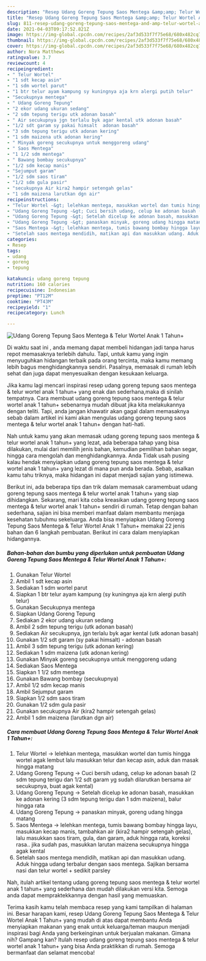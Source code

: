 ```yaml
---
description: "Resep Udang Goreng Tepung Saos Mentega &amp;amp; Telur Wortel Anak 1 Tahun+ Sederhana Untuk Jualan"
title: "Resep Udang Goreng Tepung Saos Mentega &amp;amp; Telur Wortel Anak 1 Tahun+ Sederhana Untuk Jualan"
slug: 811-resep-udang-goreng-tepung-saos-mentega-and-amp-telur-wortel-anak-1-tahun-sederhana-untuk-jualan
date: 2021-04-03T09:17:52.821Z
image: https://img-global.cpcdn.com/recipes/2af3d533f7f75e68/680x482cq70/udang-goreng-tepung-saos-mentega-telur-wortel-anak-1-tahun-foto-resep-utama.jpg
thumbnail: https://img-global.cpcdn.com/recipes/2af3d533f7f75e68/680x482cq70/udang-goreng-tepung-saos-mentega-telur-wortel-anak-1-tahun-foto-resep-utama.jpg
cover: https://img-global.cpcdn.com/recipes/2af3d533f7f75e68/680x482cq70/udang-goreng-tepung-saos-mentega-telur-wortel-anak-1-tahun-foto-resep-utama.jpg
author: Nora Matthews
ratingvalue: 3.7
reviewcount: 4
recipeingredient:
- " Telur Wortel"
- "1 sdt kecap asin"
- "1 sdm wortel parut"
- "1 btr telur ayam kampung sy kuningnya aja krn alergi putih telur"
- "Secukupnya mentega"
- " Udang Goreng Tepung"
- "2 ekor udang ukuran sedang"
- "2 sdm tepung terigu utk adonan basah"
- " Air secukupnya jgn terlalu byk agar kental utk adonan basah"
- "1/2 sdt garam sy pakai himsalt  adonan basah"
- "3 sdm tepung terigu utk adonan kering"
- "1 sdm maizena utk adonan kering"
- " Minyak goreng secukupnya untuk menggoreng udang"
- " Saos Mentega"
- "1 1/2 sdm mentega"
- " Bawang bombay secukupnya"
- "1/2 sdm kecap manis"
- "Sejumput garam"
- "1/2 sdm saos tiram"
- "1/2 sdm gula pasir"
- "secukupnya Air kira2 hampir setengah gelas"
- "1 sdm maizena larutkan dgn air"
recipeinstructions:
- "Telur Wortel -&gt; lelehkan mentega, masukkan wortel dan tumis hingga wortel agak lembut lalu masukkan telur dan kecap asin, aduk dan masak hingga matang"
- "Udang Goreng Tepung -&gt; Cuci bersih udang, celup ke adonan basah (2 sdm tepung terigu dan 1/2 sdt garam yg sudah dilarutkan bersama air secukupnya, buat agak kental)"
- "Udang Goreng Tepung -&gt; Setelah dicelup ke adonan basah, masukkan ke adonan kering (3 sdm tepung terigu dan 1 sdm maizena), balur hingga rata"
- "Udang Goreng Tepung -&gt; panaskan minyak, goreng udang hingga matang"
- "Saos Mentega -&gt; lelehkan mentega, tumis bawang bombay hingga layu, masukkan kecap manis, tambahkan air (kira2 hampir setengah gelas), lalu masukkan saos tiram, gula, dan garam, aduk hingga rata, koreksi rasa.. jika sudah pas, masukkan larutan maizena secukupnya hingga agak kental"
- "Setelah saos mentega mendidih, matikan api dan masukkan udang. Aduk hingga udang terbalur dengan saos mentega. Sajikan bersama nasi dan telur wortel + sedikit parsley"
categories:
- Resep
tags:
- udang
- goreng
- tepung

katakunci: udang goreng tepung 
nutrition: 160 calories
recipecuisine: Indonesian
preptime: "PT12M"
cooktime: "PT43M"
recipeyield: "1"
recipecategory: Lunch

---
```



![Udang Goreng Tepung Saos Mentega &amp; Telur Wortel Anak 1 Tahun+](https://img-global.cpcdn.com/recipes/2af3d533f7f75e68/680x482cq70/udang-goreng-tepung-saos-mentega-telur-wortel-anak-1-tahun-foto-resep-utama.jpg)

Di waktu  saat ini , anda memang dapat membeli hidangan jadi tanpa harus repot memasaknya terlebih dahulu. Tapi, untuk kamu yang ingin menyuguhkan hidangan terbaik pada orang tercinta, maka kamu memang lebih bagus menghidangkannya sendiri. Pasalnya, memasak di rumah lebih sehat dan juga dapat menyesuaikan dengan kesukaan keluarga.

Jika kamu lagi mencari inspirasi resep udang goreng tepung saos mentega &amp; telur wortel anak 1 tahun+ yang enak dan sederhana,maka di sinilah tempatnya. Cara membuat udang goreng tepung saos mentega &amp; telur wortel anak 1 tahun+  sebenarnya mudah dibuat jika kita melakukannya dengan teliti. Tapi, anda jangan khawatir akan gagal dalam memasaknya 
sebab dalam artikel ini kami akan mengulas udang goreng tepung saos mentega &amp; telur wortel anak 1 tahun+ dengan hati-hati.  



Nah untuk kamu yang akan memasak udang goreng tepung saos mentega &amp; telur wortel anak 1 tahun+ yang lezat, ada beberapa tahap yang bisa dilakukan, mulai dari memilih jenis bahan, kemudian pemilihan bahan segar, hingga cara mengolah dan menghidangkannya. Anda Tidak usah pusing kalau hendak menyiapkan udang goreng tepung saos mentega &amp; telur wortel anak 1 tahun+ yang lezat di mana pun anda berada. Sebab, asalkan kamu  tahu triknya, maka hidangan ini dapat menjadi sajian yang istimewa.

Berikut ini, ada beberapa tips dan trik dalam memasak caramembuat udang goreng tepung saos mentega &amp; telur wortel anak 1 tahun+ yang siap dihidangkan. Sekarang, mari kita coba kreasikan udang goreng tepung saos mentega &amp; telur wortel anak 1 tahun+ sendiri di rumah. Tetap dengan bahan sederhana, sajian ini bisa memberi manfaat dalam membantu menjaga kesehatan tubuhmu sekeluarga. Anda bisa menyiapkan Udang Goreng Tepung Saos Mentega &amp; Telur Wortel Anak 1 Tahun+ memakai 22 jenis bahan dan 6 langkah pembuatan. Berikut ini cara dalam menyiapkan hidangannya.

<!--inarticleads1-->

##### Bahan-bahan dan bumbu yang diperlukan untuk pembuatan Udang Goreng Tepung Saos Mentega &amp; Telur Wortel Anak 1 Tahun+:

1. Gunakan  Telur Wortel
1. Ambil 1 sdt kecap asin
1. Sediakan 1 sdm wortel parut
1. Siapkan 1 btr telur ayam kampung (sy kuningnya aja krn alergi putih telur)
1. Gunakan Secukupnya mentega
1. Siapkan  Udang Goreng Tepung
1. Sediakan 2 ekor udang ukuran sedang
1. Ambil 2 sdm tepung terigu (utk adonan basah)
1. Sediakan  Air secukupnya, jgn terlalu byk agar kental (utk adonan basah)
1. Gunakan 1/2 sdt garam (sy pakai himsalt) - adonan basah
1. Ambil 3 sdm tepung terigu (utk adonan kering)
1. Sediakan 1 sdm maizena (utk adonan kering)
1. Gunakan  Minyak goreng secukupnya untuk menggoreng udang
1. Sediakan  Saos Mentega
1. Siapkan 1 1/2 sdm mentega
1. Gunakan  Bawang bombay (secukupnya)
1. Ambil 1/2 sdm kecap manis
1. Ambil Sejumput garam
1. Siapkan 1/2 sdm saos tiram
1. Gunakan 1/2 sdm gula pasir
1. Gunakan secukupnya Air (kira2 hampir setengah gelas)
1. Ambil 1 sdm maizena (larutkan dgn air)




<!--inarticleads2-->

##### Cara membuat Udang Goreng Tepung Saos Mentega &amp; Telur Wortel Anak 1 Tahun+:

1. Telur Wortel -&gt; lelehkan mentega, masukkan wortel dan tumis hingga wortel agak lembut lalu masukkan telur dan kecap asin, aduk dan masak hingga matang
1. Udang Goreng Tepung -&gt; Cuci bersih udang, celup ke adonan basah (2 sdm tepung terigu dan 1/2 sdt garam yg sudah dilarutkan bersama air secukupnya, buat agak kental)
1. Udang Goreng Tepung -&gt; Setelah dicelup ke adonan basah, masukkan ke adonan kering (3 sdm tepung terigu dan 1 sdm maizena), balur hingga rata
1. Udang Goreng Tepung -&gt; panaskan minyak, goreng udang hingga matang
1. Saos Mentega -&gt; lelehkan mentega, tumis bawang bombay hingga layu, masukkan kecap manis, tambahkan air (kira2 hampir setengah gelas), lalu masukkan saos tiram, gula, dan garam, aduk hingga rata, koreksi rasa.. jika sudah pas, masukkan larutan maizena secukupnya hingga agak kental
1. Setelah saos mentega mendidih, matikan api dan masukkan udang. Aduk hingga udang terbalur dengan saos mentega. Sajikan bersama nasi dan telur wortel + sedikit parsley




Nah, itulah artikel tentang  udang goreng tepung saos mentega &amp; telur wortel anak 1 tahun+  yang sederhana dan mudah dilakukan versi kita. Semoga anda dapat mempraktekkannya dengan hasil yang memuaskan. 

Terima kasih kamu telah membaca resep yang kami tampilkan di halaman ini. Besar harapan kami, resep  Udang Goreng Tepung Saos Mentega &amp; Telur Wortel Anak 1 Tahun+ yang mudah di atas dapat membantu Anda menyiapkan makanan yang enak untuk keluarga/teman maupun menjadi inspirasi bagi Anda yang berkeinginan untuk berjualan makanan. Gimana nih? Gampang kan? Itulah resep udang goreng tepung saos mentega &amp; telur wortel anak 1 tahun+ yang bisa Anda praktikkan di rumah. Semoga bermanfaat dan selamat mencoba!

